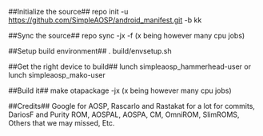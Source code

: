##Initialize the source##
repo init -u https://github.com/SimpleAOSP/android_manifest.git -b kk

##Sync the source##
repo sync -jx -f (x being however many cpu jobs)

##Setup build environment##
. build/envsetup.sh

##Get the right device to build##
lunch simpleaosp_hammerhead-user or lunch simpleaosp_mako-user

##Build it##
make otapackage -jx (x being however many cpu jobs)

##Credits##
Google for AOSP, Rascarlo and Rastakat for a lot for commits, DariosF and Purity ROM, AOSPAL, AOSPA, CM, OmniROM, SlimROMS, Others that we may missed, Etc.
